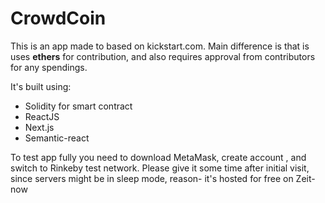#  CrowdCoin 

This is an app made to based on kickstart.com. Main difference is that is uses **ethers** for contribution, and also
requires approval from contributors for any spendings.

It's built using:

* Solidity for smart contract
* ReactJS
* Next.js
* Semantic-react

To test app fully you need to download MetaMask, create account , and switch to Rinkeby test network.
Please give it some time after initial visit, since servers might be in sleep mode, reason- it's hosted for free on Zeit-now
